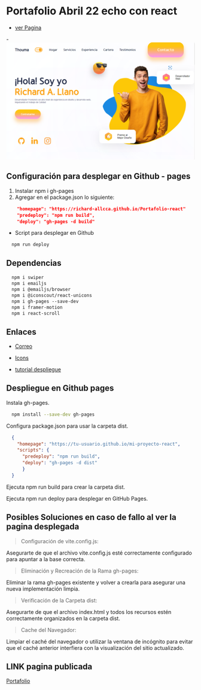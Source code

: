 # Portafolio Abril 22 echo con react

- [ver Pagina](https://bright-peony-dc37e6.netlify.app/)

<!-- <img src="./src/assets/potafolio-react.png" > -->
-![Vista Previa](./src/assets/potafolio-react.png)

## Configuración para desplegar en Github - pages

1. Instalar npm i gh-pages
2. Agregar en el package.json lo siguiente:

``` json
    "homepage": "https://richard-allcca.github.io/Portafolio-react"
    "predeploy": "npm run build",
    "deploy": "gh-pages -d build"
```

- Script para desplegar en Github

``` npm
  npm run deploy
```

## Dependencias

``` npm
  npm i swiper
  npm i emailjs
  npm i @emailjs/browser
  npm i @iconscout/react-unicons
  npm i gh-pages --save-dev
  npm i framer-motion
  npm i react-scroll
```

## Enlaces

- [Correo](https://www.emailjs.com/)
- [Icons](https://iconscout.com/unicons)

- [tutorial despliegue](https://www.youtube.com/watch?v=82XNPIiHvOQ)

## Despliegue en Github pages

Instala gh-pages.

```bash
  npm install --save-dev gh-pages
```

Configura package.json para usar la carpeta dist.

```json
  {
    "homepage": "https://tu-usuario.github.io/mi-proyecto-react",
    "scripts": {
      "predeploy": "npm run build",
      "deploy": "gh-pages -d dist"
      }
  }
```

Ejecuta npm run build para crear la carpeta dist.

Ejecuta npm run deploy para desplegar en GitHub Pages.

## Posibles Soluciones en caso de fallo al ver la pagina desplegada

> Configuración de vite.config.js:

Asegurarte de que el archivo vite.config.js esté correctamente configurado para apuntar a la base correcta.

> Eliminación y Recreación de la Rama gh-pages:

Eliminar la rama gh-pages existente y volver a crearla para asegurar una nueva implementación limpia.

> Verificación de la Carpeta dist:

Asegurarte de que el archivo index.html y todos los recursos estén correctamente organizados en la carpeta dist.

> Cache del Navegador:

Limpiar el caché del navegador o utilizar la ventana de incógnito para evitar que el caché anterior interfiera con la visualización del sitio actualizado.

## LINK pagina publicada

[Portafolio](https://richard-allcca.github.io/React-Demo-Portafolio/)
